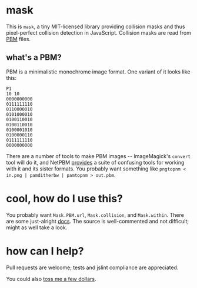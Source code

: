 # mask

This is `mask`, a tiny MIT-licensed library providing collision masks
and thus pixel-perfect collision detection in JavaScript. Collision
masks are read from [PBM][] files.

[PBM]: http://netpbm.sourceforge.net/doc/pbm.html

## what's a PBM?

PBM is a minimalistic monochrome image format. One variant of it looks
like this:

````
P1
10 10
0000000000
0111111110
0110000010
0101000010
0100110010
0100110010
0100001010
0100000110
0111111110
0000000000
````

There are a number of tools to make PBM images -- ImageMagick's
`convert` tool will do it, and NetPBM [provides][pbm-tools] a suite of
confusing tools for working with it and its sister formats. You
probably want something like
`pngtopnm < in.png | pamditherbw | pamtopnm > out.pbm`.

[pbm-tools]: http://netpbm.sourceforge.net/doc/

# cool, how do I use this?

You probably want `Mask.PBM.url`, `Mask.collision`, and
`Mask.within`. There are some just-alright [docs][]. The source is
well-commented and not difficult; might as well take a look.

[docs]: http://startling.github.io/mask/

# how can I help?

Pull requests are welcome; tests and jslint compliance are
appreciated.

You could also [toss me a few dollars][].

[toss me a few dollars]: https://www.gittip.com/startling/
